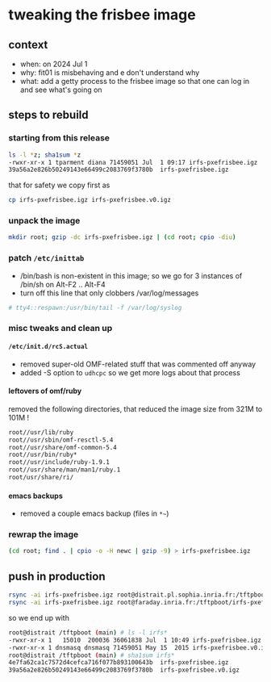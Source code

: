 # tweaking the frisbee image

## context

* when: on 2024 Jul 1
* why: fit01 is misbehaving and e don't understand why
* what: add a getty process to the frisbee image so that one can log in and see what's going on

## steps to rebuild

### starting from this release

```bash
ls -l *z; sha1sum *z
-rwxr-xr-x 1 tparment diana 71459051 Jul  1 09:17 irfs-pxefrisbee.igz
39a56a2e826b50249143e66499c2083769f3780b  irfs-pxefrisbee.igz
```

that for safety we copy first as

```bash
cp irfs-pxefrisbee.igz irfs-pxefrisbee.v0.igz
```

### unpack the image

```bash
mkdir root; gzip -dc irfs-pxefrisbee.igz | (cd root; cpio -diu)
```

### patch `/etc/inittab`

* /bin/bash is non-existent in this image; so we go for 3 instances of /bin/sh on Alt-F2 .. Alt-F4
* turn off this line that only clobbers /var/log/messages

```bash
# tty4::respawn:/usr/bin/tail -f /var/log/syslog
```

### misc tweaks and clean up

#### `/etc/init.d/rcS.actual`

* removed super-old OMF-related stuff that was commented off anyway
* added -S option to `udhcpc` so we get more logs about that process

#### leftovers of omf/ruby

removed the following directories, that reduced the image size
from 321M to 101M !

```bash
root//usr/lib/ruby
root//usr/sbin/omf-resctl-5.4
root//usr/share/omf-common-5.4
root//usr/bin/ruby*
root//usr/include/ruby-1.9.1
root//usr/share/man/man1/ruby.1
root/usr/share/ri/
```

#### emacs backups

* removed a couple emacs backup (files in `*~`)

### rewrap the image

```bash
(cd root; find . | cpio -o -H newc | gzip -9) > irfs-pxefrisbee.igz
```

## push in production

```bash
rsync -ai irfs-pxefrisbee.igz root@distrait.pl.sophia.inria.fr:/tftpboot/irfs-pxefrisbee.igz
rsync -ai irfs-pxefrisbee.igz root@faraday.inria.fr:/tftpboot/irfs-pxefrisbee.igz
```

so we end up with

```bash
root@distrait /tftpboot (main) # ls -l irfs*
-rwxr-xr-x 1   15010  200036 36061838 Jul  1 10:49 irfs-pxefrisbee.igz
-rwxr-xr-x 1 dnsmasq dnsmasq 71459051 May 15  2015 irfs-pxefrisbee.v0.igz
root@distrait /tftpboot (main) # sha1sum irfs*
4e7fa62ca1c7572d4cefca716f077b893100643b  irfs-pxefrisbee.igz
39a56a2e826b50249143e66499c2083769f3780b  irfs-pxefrisbee.v0.igz
```
